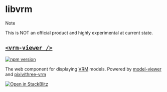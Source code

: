 # libvrm

> [!NOTE]
> This is NOT an official product and highly experimental at current state.

## [`<vrm-viewer />`](./packages/vrm-viewer/README.md)

[![npm version](https://badge.fury.io/js/vrm-viewer.svg)](https://badge.fury.io/js/vrm-viewer)

The <vrm-viewer /> web component for displaying [VRM](https://vrm.dev/en/) models. Powered by [model-viewer](https://modelviewer.dev/) and [pixiv/three-vrm](https://github.com/pixiv/three-vrm)

[![Open in StackBlitz](https://developer.stackblitz.com/img/open_in_stackblitz.svg)](https://stackblitz.com/github/yue4u/libvrm/examples)
